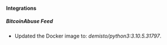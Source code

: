 #### Integrations
##### BitcoinAbuse Feed
- Updated the Docker image to: *demisto/python3:3.10.5.31797*.
